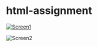 # html-assignment
[
![Screen1](https://user-images.githubusercontent.com/123485609/216552674-581be062-3119-4449-a4d5-ef1eca3b6ae2.png)
](url)

![Screen2](https://user-images.githubusercontent.com/123485609/216552984-673a5f68-4272-47a0-b840-1ad1402699b5.png)
